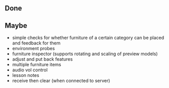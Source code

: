 ## Done



## Maybe

- simple checks for whether furniture of a certain category can be placed and feedback for them
- environment probes
- furniture inspector (supports rotating and scaling of preview models)
- adjust and put back features
- multiple furniture items
- audio vol control
- lesson notes
- receive then clear (when connected to server)